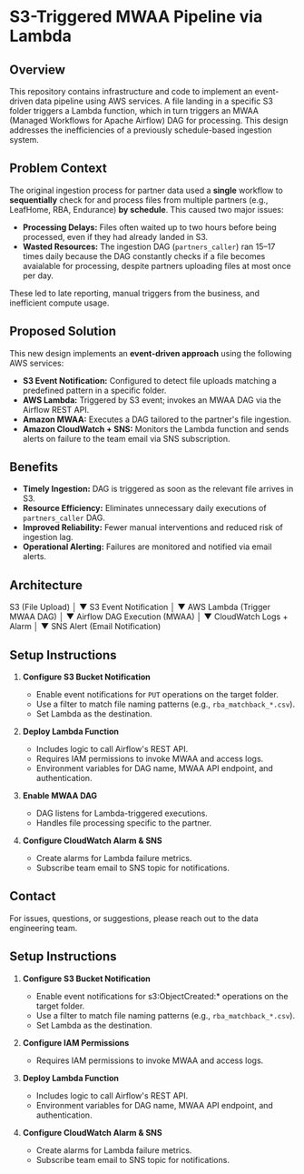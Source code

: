 # S3-Triggered MWAA Pipeline via Lambda

## Overview

This repository contains infrastructure and code to implement an event-driven data pipeline using AWS services. A file landing in a specific S3 folder triggers a Lambda function, which in turn triggers an MWAA (Managed Workflows for Apache Airflow) DAG for processing. This design addresses the inefficiencies of a previously schedule-based ingestion system.

## Problem Context

The original ingestion process for partner data used a **single** workflow to **sequentially** check for and process files from multiple partners (e.g., LeafHome, RBA, Endurance) **by schedule**. This caused two major issues:

- **Processing Delays:** Files often waited up to two hours before being processed, even if they had already landed in S3.
- **Wasted Resources:** The ingestion DAG (`partners_caller`) ran 15–17 times daily because the DAG constantly checks if a file becomes avaialable for processing, despite partners uploading files at most once per day. 

These led to late reporting, manual triggers from the business, and inefficient compute usage.

## Proposed Solution

This new design implements an **event-driven approach** using the following AWS services:

- **S3 Event Notification:** Configured to detect file uploads matching a predefined pattern in a specific folder.
- **AWS Lambda:** Triggered by S3 event; invokes an MWAA DAG via the Airflow REST API.
- **Amazon MWAA:** Executes a DAG tailored to the partner's file ingestion.
- **Amazon CloudWatch + SNS:** Monitors the Lambda function and sends alerts on failure to the team email via SNS subscription.

## Benefits

- **Timely Ingestion:** DAG is triggered as soon as the relevant file arrives in S3.
- **Resource Efficiency:** Eliminates unnecessary daily executions of `partners_caller` DAG.
- **Improved Reliability:** Fewer manual interventions and reduced risk of ingestion lag.
- **Operational Alerting:** Failures are monitored and notified via email alerts.

## Architecture
S3 (File Upload)
│
▼
S3 Event Notification
│
▼
AWS Lambda (Trigger MWAA DAG)
│
▼
Airflow DAG Execution (MWAA)
│
▼
CloudWatch Logs + Alarm
│
▼
SNS Alert (Email Notification)


## Setup Instructions

1. **Configure S3 Bucket Notification**
   - Enable event notifications for `PUT` operations on the target folder.
   - Use a filter to match file naming patterns (e.g., `rba_matchback_*.csv`).
   - Set Lambda as the destination.

2. **Deploy Lambda Function**
   - Includes logic to call Airflow's REST API.
   - Requires IAM permissions to invoke MWAA and access logs.
   - Environment variables for DAG name, MWAA API endpoint, and authentication.

3. **Enable MWAA DAG**
   - DAG listens for Lambda-triggered executions.
   - Handles file processing specific to the partner.

4. **Configure CloudWatch Alarm & SNS**
   - Create alarms for Lambda failure metrics.
   - Subscribe team email to SNS topic for notifications.

## Contact

For issues, questions, or suggestions, please reach out to the data engineering team.


## Setup Instructions

1. **Configure S3 Bucket Notification**
   - Enable event notifications for s3:ObjectCreated:* operations on the target folder.
   - Use a filter to match file naming patterns (e.g., `rba_matchback_*.csv`).
   - Set Lambda as the destination.

2. **Configure IAM Permissions**
   - Requires IAM permissions to invoke MWAA and access logs.
    
3. **Deploy Lambda Function**
   - Includes logic to call Airflow's REST API.
   - Environment variables for DAG name, MWAA API endpoint, and authentication.

4. **Configure CloudWatch Alarm & SNS**
   - Create alarms for Lambda failure metrics.
   - Subscribe team email to SNS topic for notifications.
